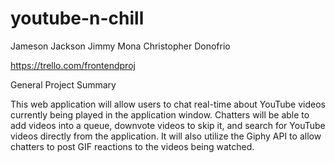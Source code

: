 # youtube-n-chill

Jameson Jackson
Jimmy Mona
Christopher Donofrio

https://trello.com/frontendproj

General Project Summary

This web application will allow users to chat real-time about YouTube videos currently being played in the application window. Chatters will be able to add videos into a queue, downvote videos to skip it, and search for YouTube videos directly from the application. It will also utilize the Giphy API to allow chatters to post GIF reactions to the videos being watched.


